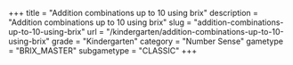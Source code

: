 +++
title = "Addition combinations up to 10 using brix"
description = "Addition combinations up to 10 using brix"
slug = "addition-combinations-up-to-10-using-brix"
url = "/kindergarten/addition-combinations-up-to-10-using-brix"
grade = "Kindergarten"
category = "Number Sense"
gametype = "BRIX_MASTER"
subgametype = "CLASSIC"
+++